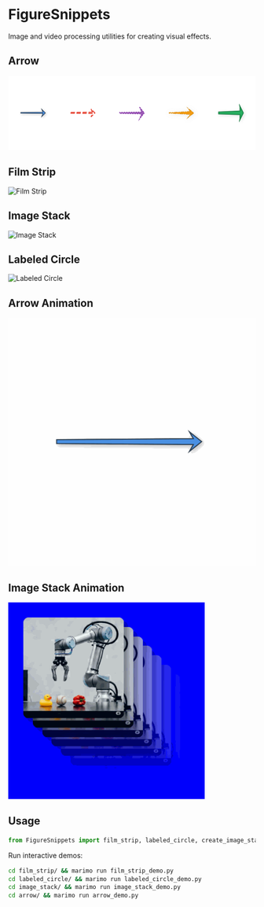 # FigureSnippets

Image and video processing utilities for creating visual effects.

## Arrow

![Arrow](assets/arrow_demo.png)

## Film Strip

![Film Strip](assets/film_strip_demo.png)

## Image Stack

![Image Stack](assets/image_stack_demo.png)

## Labeled Circle

![Labeled Circle](assets/labeled_circle_demo.png)

## Arrow Animation

![Arrow Animation](assets/arrow_animation.gif)

## Image Stack Animation

![Image Stack Animation](assets/image_stack_animation.gif)

## Usage

```python
from FigureSnippets import film_strip, labeled_circle, create_image_stack, skia_draw_arrow
```

Run interactive demos:
```bash
cd film_strip/ && marimo run film_strip_demo.py
cd labeled_circle/ && marimo run labeled_circle_demo.py
cd image_stack/ && marimo run image_stack_demo.py
cd arrow/ && marimo run arrow_demo.py
```